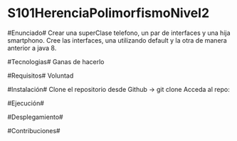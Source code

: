 # S101HerenciaPolimorfismoNivel2
#Enunciado# Crear una superClase telefono, un par de interfaces y una hija smartphono.
Cree las interfaces, una utilizando default y la otra de manera anterior a java 8.

#Tecnologias#
Ganas de hacerlo

#Requisitos#
Voluntad

#Instalación# Clone el repositorio desde Github -> git clone Acceda al repo:

#Ejecución#

#Desplegamiento#

#Contribuciones#
